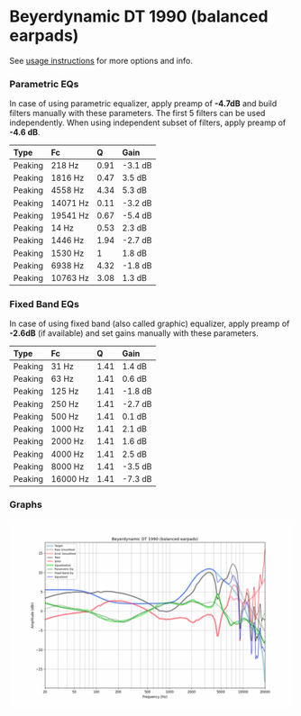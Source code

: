 # Beyerdynamic DT 1990 (balanced earpads)
See [usage instructions](https://github.com/jaakkopasanen/AutoEq#usage) for more options and info.

### Parametric EQs
In case of using parametric equalizer, apply preamp of **-4.7dB** and build filters manually
with these parameters. The first 5 filters can be used independently.
When using independent subset of filters, apply preamp of **-4.6 dB**.

| Type    | Fc       |    Q | Gain    |
|:--------|:---------|:-----|:--------|
| Peaking | 218 Hz   | 0.91 | -3.1 dB |
| Peaking | 1816 Hz  | 0.47 | 3.5 dB  |
| Peaking | 4558 Hz  | 4.34 | 5.3 dB  |
| Peaking | 14071 Hz | 0.11 | -3.2 dB |
| Peaking | 19541 Hz | 0.67 | -5.4 dB |
| Peaking | 14 Hz    | 0.53 | 2.3 dB  |
| Peaking | 1446 Hz  | 1.94 | -2.7 dB |
| Peaking | 1530 Hz  | 1    | 1.8 dB  |
| Peaking | 6938 Hz  | 4.32 | -1.8 dB |
| Peaking | 10763 Hz | 3.08 | 1.3 dB  |

### Fixed Band EQs
In case of using fixed band (also called graphic) equalizer, apply preamp of **-2.6dB**
(if available) and set gains manually with these parameters.

| Type    | Fc       |    Q | Gain    |
|:--------|:---------|:-----|:--------|
| Peaking | 31 Hz    | 1.41 | 1.4 dB  |
| Peaking | 63 Hz    | 1.41 | 0.6 dB  |
| Peaking | 125 Hz   | 1.41 | -1.8 dB |
| Peaking | 250 Hz   | 1.41 | -2.7 dB |
| Peaking | 500 Hz   | 1.41 | 0.1 dB  |
| Peaking | 1000 Hz  | 1.41 | 2.1 dB  |
| Peaking | 2000 Hz  | 1.41 | 1.6 dB  |
| Peaking | 4000 Hz  | 1.41 | 2.5 dB  |
| Peaking | 8000 Hz  | 1.41 | -3.5 dB |
| Peaking | 16000 Hz | 1.41 | -7.3 dB |

### Graphs
![](./Beyerdynamic%20DT%201990%20(balanced%20earpads).png)